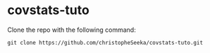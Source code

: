 # covstats-tuto

Clone the repo with the following command:

```git clone https://github.com/christopheSeeka/covstats-tuto.git```
